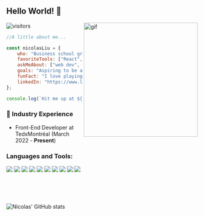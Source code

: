 ## Hello World! 👋
<img align="right" alt ="gif" src= "https://cdn.dribbble.com/users/1162077/screenshots/5403918/focus-animation.gif" width="300"/>

![visitors](https://visitor-badge.laobi.icu/badge?page_id=nicolas-liu.nicolas-liu)


```javascript
//A little about me...

const nicolasLiu = {
    who: "Business school graduate with a love for coding",
    favoriteTools: ["React", "Nodejs", "Sass", "Figma"],
    askMeAbout: ["web dev", "app dev", "mobile dev"],
    goals: "Aspiring to be a full stack developer in the future",
    funFact: "I love playing music and practicing martial arts",
    linkedIn: "https://www.linkedin.com/in/nicolas-liu1"
};

console.log(`Hit me up at ${nicolasLiu.linkedIn} for a chat!`)
```

### 💼 Industry Experience
- Front-End Developer at TedxMontréal
    (March 2022 - <b>Present</b>)


### Languages and Tools:

![](https://img.shields.io/badge/Editor-VS_Code-informational?style=flat&logo=visual-studio-code&logoColor=white&color=6aa6f8)
![](https://img.shields.io/badge/Tools-Figma-informational?style=flat&logo=figmal&logoColor=white&color=6aa6f8)
![](https://img.shields.io/badge/Code-Sass-informational?style=flat&logo=Sass&logoColor=white&color=6aa6f8)
![](https://img.shields.io/badge/Code-React-informational?style=flat&logo=react&logoColor=white&color=6aa6f8)
![](https://img.shields.io/badge/Code-Nodejs-informational?style=flat&logo=nodejs&logoColor=white&color=6aa6f8)
![](https://img.shields.io/badge/Code-JavaScript-informational?style=flat&logo=javascript&logoColor=white&color=6aa6f8)
![](https://img.shields.io/badge/Code-TypeScript-informational?style=flat&logo=typescript&logoColor=white&color=6aa6f8)
![](https://img.shields.io/badge/Code-Python-informational?style=flat&logo=python&logoColor=white&color=6aa6f8)
![](https://img.shields.io/badge/Code-Php-informational?style=flat&logo=php&logoColor=white&color=6aa6f8)
![](https://img.shields.io/badge/Tools-Git-informational?style=flat&logo=git&logoColor=white&color=6aa6f8)

<br>
<br>
<br>

![Nicolas' GitHub stats](https://github-readme-stats.vercel.app/api?username=Nicolas-Liu&show_icons=true&theme=vue-dark)



 
